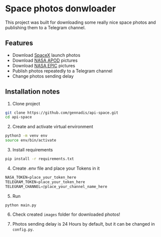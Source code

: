 # Space photos donwloader

This project was built for downloading some really nice space photos
and publishing them to a Telegram channel.

## Features
- Download [SpaceX](https://www.flickr.com/photos/spacex/) launch photos
- Download [NASA APOD](https://apod.nasa.gov/apod/astropix.html) pictures
- Download [NASA EPIC](https://epic.gsfc.nasa.gov/) pictures
- Publish photos repeatedly to a Telegram channel
- Change photos sending delay

## Installation notes
1. Clone project
```bash
git clone https://github.com/gennadis/api-space.git
cd api-space
```

2. Create and activate virtual environment
```bash
python3 -m venv env
source env/bin/activate
```

3. Install requirements
```bash
pip install -r requirements.txt
```

4. Create .env file and place your Tokens in it
```python
NASA_TOKEN=place_your_token_here
TELEGRAM_TOKEN=place_your_token_here
TELEGRAM_CHANNEL=@place_your_channel_name_here
```

5. Run
```bash
python main.py
```

6. Check created ```images``` folder for downloaded photos!

7. Photos sending delay is 24 Hours by default, but it can be changed in ```config.py```.